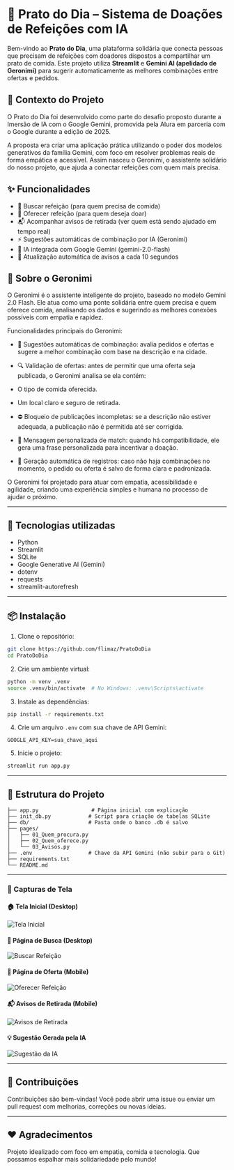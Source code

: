 # 🥣 Prato do Dia – Sistema de Doações de Refeições com IA

Bem-vindo ao **Prato do Dia**, uma plataforma solidária que conecta pessoas que precisam de refeições com doadores dispostos a compartilhar um prato de comida. Este projeto utiliza **Streamlit** e **Gemini AI (apelidado de Geronimi)** para sugerir automaticamente as melhores combinações entre ofertas e pedidos.

## 🧭 Contexto do Projeto
O Prato do Dia foi desenvolvido como parte do desafio proposto durante a Imersão de IA com o Google Gemini, promovida pela Alura em parceria com o Google durante a edição de 2025.

A proposta era criar uma aplicação prática utilizando o poder dos modelos generativos da família Gemini, com foco em resolver problemas reais de forma empática e acessível. Assim nasceu o Geronimi, o assistente solidário do nosso projeto, que ajuda a conectar refeições com quem mais precisa.

## ✨ Funcionalidades

- 🔎 Buscar refeição (para quem precisa de comida)
- 📢 Oferecer refeição (para quem deseja doar)
- 📬 Acompanhar avisos de retirada (ver quem está sendo ajudado em tempo real)
- ⚡ Sugestões automáticas de combinação por IA (Geronimi)
- 🧠 IA integrada com Google Gemini (gemini-2.0-flash)
- 🔁 Atualização automática de avisos a cada 10 segundos

## 🧠 Sobre o Geronimi

O Geronimi é o assistente inteligente do projeto, baseado no modelo Gemini 2.0 Flash. Ele atua como uma ponte solidária entre quem precisa e quem oferece comida, analisando os dados e sugerindo as melhores conexões possíveis com empatia e rapidez.

Funcionalidades principais do Geronimi:
- 🤖 Sugestões automáticas de combinação: avalia pedidos e ofertas e sugere a melhor combinação com base na descrição e na cidade.

- 🔍 Validação de ofertas: antes de permitir que uma oferta seja publicada, o Geronimi analisa se ela contém:

- O tipo de comida oferecida.

- Um local claro e seguro de retirada.

- ⛔ Bloqueio de publicações incompletas: se a descrição não estiver adequada, a publicação não é permitida até ser corrigida.

- 🤝 Mensagem personalizada de match: quando há compatibilidade, ele gera uma frase personalizada para incentivar a doação.

- 📝 Geração automática de registros: caso não haja combinações no momento, o pedido ou oferta é salvo de forma clara e padronizada.

O Geronimi foi projetado para atuar com empatia, acessibilidade e agilidade, criando uma experiência simples e humana no processo de ajudar o próximo.

---

## 🚀 Tecnologias utilizadas

- Python 
- Streamlit
- SQLite
- Google Generative AI (Gemini)
- dotenv
- requests
- streamlit-autorefresh

---

## 📦 Instalação

1. Clone o repositório:
```bash
git clone https://github.com/flimaz/PratoDoDia
cd PratoDoDia
```

2. Crie um ambiente virtual:
```bash
python -m venv .venv
source .venv/bin/activate  # No Windows: .venv\Scripts\activate
```

3. Instale as dependências:
```bash
pip install -r requirements.txt
```

4. Crie um arquivo `.env` com sua chave de API Gemini:
```
GOOGLE_API_KEY=sua_chave_aqui
```

5. Inicie o projeto:
```bash
streamlit run app.py
```

---

## 📂 Estrutura do Projeto

```
├── app.py                 # Página inicial com explicação
├── init_db.py            # Script para criação de tabelas SQLite
├── db/                   # Pasta onde o banco .db é salvo
├── pages/
│   ├── 01_Quem_procura.py
│   ├── 02_Quem_oferece.py
│   └── 03_Avisos.py
├── .env                  # Chave da API Gemini (não subir para o Git)
├── requirements.txt
└── README.md
```

---

### 📸 Capturas de Tela

#### 🏠 Tela Inicial (Desktop)
![Tela Inicial](https://github.com/flimaz/PratoDoDia/blob/main/img/TelaInicial_Desktop.png?raw=true)

#### 🔎 Página de Busca (Desktop)
![Buscar Refeição](https://github.com/flimaz/PratoDoDia/blob/main/img/Buscar_Desktop.png?raw=true)

#### 📢 Página de Oferta (Mobile)
![Oferecer Refeição](https://github.com/flimaz/PratoDoDia/blob/main/img/Oferecer_Mobile.png?raw=true)

#### 📬 Avisos de Retirada (Mobile)
![Avisos de Retirada](https://github.com/flimaz/PratoDoDia/blob/main/img/AvisosRetirada_Mobile.png?raw=true)

#### 💡 Sugestão Gerada pela IA
![Sugestão da IA](https://github.com/flimaz/PratoDoDia/blob/main/img/SugestaoParecida.png?raw=true)

---

## 🙌 Contribuições

Contribuições são bem-vindas! Você pode abrir uma issue ou enviar um pull request com melhorias, correções ou novas ideias.

---

## ❤️ Agradecimentos

Projeto idealizado com foco em empatia, comida e tecnologia. Que possamos espalhar mais solidariedade pelo mundo!